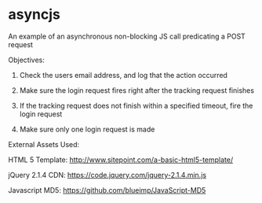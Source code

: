 # asyncjs
An example of an asynchronous non-blocking JS call predicating a POST request

Objectives: 

1. Check the users email address, and log that the action occurred

2. Make sure the login request fires right after the tracking request finishes

3. If the tracking request does not finish within a specified timeout, fire the login request

4. Make sure only one login request is made

External Assets Used:

HTML 5 Template: http://www.sitepoint.com/a-basic-html5-template/

jQuery 2.1.4 CDN: https://code.jquery.com/jquery-2.1.4.min.js

Javascript MD5: https://github.com/blueimp/JavaScript-MD5


